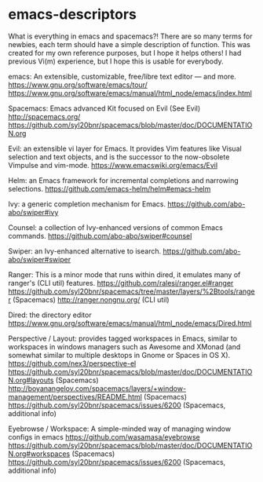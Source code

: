 # emacs-descriptors
What is everything in emacs and spacemacs?! There are so many terms for newbies, each term should have a simple description of function. This was created for my own reference purposes, but I hope it helps others! I had previous Vi(m) experience, but I hope this is usable for everybody.

emacs: An extensible, customizable, free/libre text editor — and more.
https://www.gnu.org/software/emacs/tour/
https://www.gnu.org/software/emacs/manual/html_node/emacs/index.html

Spacemacs: Emacs advanced Kit focused on Evil (See Evil)
http://spacemacs.org/
https://github.com/syl20bnr/spacemacs/blob/master/doc/DOCUMENTATION.org

Evil: an extensible vi layer for Emacs. It provides Vim features like Visual selection and text objects, and is the successor to the now-obsolete Vimpulse and vim-mode.
https://www.emacswiki.org/emacs/Evil

Helm: an Emacs framework for incremental completions and narrowing selections. 
https://github.com/emacs-helm/helm#emacs-helm

Ivy: a generic completion mechanism for Emacs.
https://github.com/abo-abo/swiper#ivy

Counsel: a collection of Ivy-enhanced versions of common Emacs commands.
https://github.com/abo-abo/swiper#counsel

Swiper: an Ivy-enhanced alternative to isearch.
https://github.com/abo-abo/swiper#swiper

Ranger: This is a minor mode that runs within dired, it emulates many of ranger's (CLI util) features.
https://github.com/ralesi/ranger.el#ranger
https://github.com/syl20bnr/spacemacs/tree/master/layers/%2Btools/ranger (Spacemacs)
http://ranger.nongnu.org/ (CLI util)

Dired: the directory editor
https://www.gnu.org/software/emacs/manual/html_node/emacs/Dired.html

Perspective / Layout: provides tagged workspaces in Emacs, similar to workspaces in windows managers such as Awesome and XMonad (and somewhat similar to multiple desktops in Gnome or Spaces in OS X).
https://github.com/nex3/perspective-el
https://github.com/syl20bnr/spacemacs/blob/master/doc/DOCUMENTATION.org#layouts (Spacemacs)
http://boyanangelov.com/spacemacs/layers/+window-management/perspectives/README.html (Spacemacs)
https://github.com/syl20bnr/spacemacs/issues/6200 (Spacemacs, additional info)

Eyebrowse / Workspace: A simple-minded way of managing window configs in emacs
https://github.com/wasamasa/eyebrowse
https://github.com/syl20bnr/spacemacs/blob/master/doc/DOCUMENTATION.org#workspaces (Spacemacs)
https://github.com/syl20bnr/spacemacs/issues/6200 (Spacemacs, additional info)
